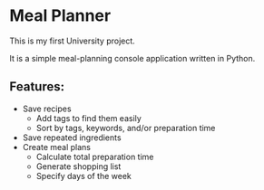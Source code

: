 # Meal Planner

This is my first University project.

It is a simple meal-planning console application written in Python.

## Features:

- Save recipes
  - Add tags to find them easily
  - Sort by tags, keywords, and/or preparation time
- Save repeated ingredients
- Create meal plans
  - Calculate total preparation time
  - Generate shopping list
  - Specify days of the week
